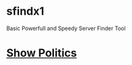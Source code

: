 # sfindx1
Basic Powerfull and Speedy Server Finder Tool
# [Show Politics](https://github.com/aertsimon90/politics/blob/main/README.md)
